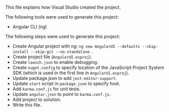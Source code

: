 This file explains how Visual Studio created the project.

The following tools were used to generate this project:
- Angular CLI (ng)

The following steps were used to generate this project:
- Create Angular project with ng: `ng new AngularUI --defaults --skip-install --skip-git --no-standalone `.
- Create project file (`AngularUI.esproj`).
- Create `launch.json` to enable debugging.
- Create `nuget.config` to specify location of the JavaScript Project System SDK (which is used in the first line in `AngularUI.esproj`).
- Update package.json to add `jest-editor-support`.
- Update `start` script in `package.json` to specify host.
- Add `karma.conf.js` for unit tests.
- Update `angular.json` to point to `karma.conf.js`.
- Add project to solution.
- Write this file.

